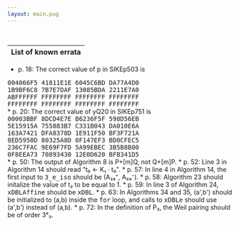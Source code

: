 ```yaml
---
layout: main.pug
---
```


<br>

| List of known errata |
|-|
* p. 18: The correct value of p in SIKEp503 is<br>
<tt>
    004066F5 41811E1E 6045C6BD DA77A4D0<br>
    1B9BF6C8 7B7E7DAF 13085BDA 2211E7A0<br>
    ABFFFFFF FFFFFFFF FFFFFFFF FFFFFFFF<br>
    FFFFFFFF FFFFFFFF FFFFFFFF FFFFFFFF<br> </tt>
* p. 20: The correct value of yQ20 in SIKEp751 is<br>
<tt>
    00003BBF 8DCD4E7E B6236F5F 598D56EB<br>
    5E15915A 755883B7 C331B043 DA010E6A<br>
    163A7421 DFA8378D 1E911F50 BF3F721A<br>
    8ED5950D 80325A8D 0F147EF3 BD0CFEC5<br>
    236C7FAC 9E69F7FD 5A99EBEC 3B5B8B00<br>
    0F8EEA73 70893430 12E0D620 BFB341D5<br></tt>
* p. 50: The output of Algorithm 8 is P+[m]Q, not Q+[m]P.
* p. 52: Line 3 in Algorithm 14 should read "t₀ ← K₁ · t₀".
* p. 57: In line 4 in Algorithm 14, the first input to <tt>3_e_iso</tt>
  should be (A₂₄⁺, A₂₄⁻).
* p. 58: Algorithm 23 should initalize the value of t₂ to be equal to 1.
* p. 59: In line 3 of Algorithm 24, <tt>xDBLAffine</tt> should be <tt>xDBL</tt>.
* p. 63: In Algorithms 34 and 35, (a',b') should be initialized to (a,b)
  inside the <tt>for</tt> loop, and calls to <tt>xDBLe</tt> should use
  (a',b') instead of (a,b).
* p. 72: In the definition of P₃, the Weil pairing should be of order 3ᵉ₃.
